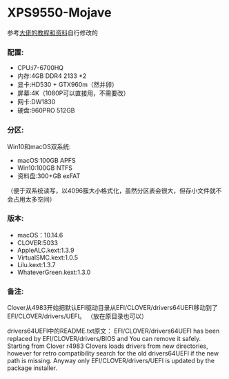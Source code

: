# XPS9550-Mojave

参考[大佬的教程和资料](https://github.com/darkhandz/XPS-9550-Mojave)自行修改的

### 配置:

* CPU:i7-6700HQ
* 内存:4GB DDR4 2133 *2
* 显卡:HD530 + GTX960m（然并卵）
* 屏幕:4K（1080P可以直接用，不需要改）
* 网卡:DW1830
* 硬盘:960PRO 512GB

### 分区:

Win10和macOS双系统:

* macOS:100GB APFS
* Win10:100GB NTFS
* 资料盘:300+GB exFAT

（便于双系统读写，以4096簇大小格式化，虽然分区表会很大，但存小文件就不会占用太多空间）

### 版本:

* macOS：10.14.6
* CLOVER:5033
* AppleALC.kext:1.3.9
* VirtualSMC.kext:1.0.5
* Lilu.kext:1.3.7
* WhateverGreen.kext:1.3.0

### 备注:

Clover从4983开始把默认EFI驱动目录从EFI/CLOVER/drivers64UEFI移动到了EFI/CLOVER/drivers/UEFI。
（放在原目录也可以）

drivers64UEFI中的README.txt原文：
EFI/CLOVER/drivers64UEFI has been replaced by EFI/CLOVER/drivers/BIOS and You can remove it safely.
Starting from Clover r4983 Clovers loads drivers from new directories, however for retro compatibility search for the old drivers64UEFI if the new path is missing.
Anyway only EFI/CLOVER/drivers/UEFI is updated by the package installer.